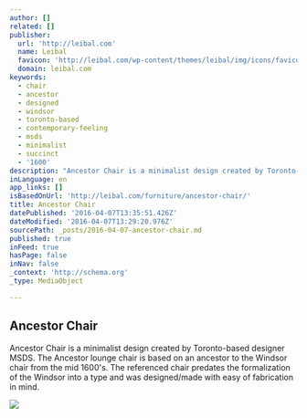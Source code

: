 ```yaml
---
author: []
related: []
publisher:
  url: 'http://leibal.com'
  name: Leibal
  favicon: 'http://leibal.com/wp-content/themes/leibal/img/icons/favicon.ico'
  domain: leibal.com
keywords:
  - chair
  - ancestor
  - designed
  - windsor
  - toronto-based
  - contemporary-feeling
  - msds
  - minimalist
  - succinct
  - '1600'
description: "Ancestor Chair is a minimalist design created by Toronto-based designer MSDS. The Ancestor lounge chair is based on an ancestor to the Windsor chair from the mid 1600's. The referenced chair predates the formalization of the Windsor into a type and was designed/made with easy of fabrication in mind."
inLanguage: en
app_links: []
isBasedOnUrl: 'http://leibal.com/furniture/ancestor-chair/'
title: Ancestor Chair
datePublished: '2016-04-07T13:35:51.426Z'
dateModified: '2016-04-07T13:29:20.976Z'
sourcePath: _posts/2016-04-07-ancestor-chair.md
published: true
inFeed: true
hasPage: false
inNav: false
_context: 'http://schema.org'
_type: MediaObject

---
```

<article style=""><h1>Ancestor Chair</h1><p>Ancestor Chair is a minimalist design created by Toronto-based designer MSDS. The Ancestor lounge chair is based on an ancestor to the Windsor chair from the mid 1600's. The referenced chair predates the formalization of the Windsor into a type and was designed/made with easy of fabrication in mind.</p><img src="http://leibal.com/wp-content/uploads/2016/02/leibal_ancestor_msds_2.jpg" /></article>